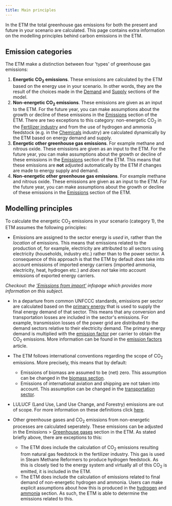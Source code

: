```yaml
---
title: Main principles
---
```


In the ETM the total greenhouse gas emissions for both the present and future in your scenario are calculated. This page contains extra information on the modelling principles behind carbon emissions in the ETM.

## Emission categories
The ETM make a distinction between four 'types' of greenhouse gas emissions:
1. **Energetic CO<sub>2</sub> emissions**. These emissions are calculated by the ETM based on the energy use in your scenario. In other words, they are the result of the choices made in the [Demand](https://pro.energytransitionmodel.com/scenario/demand/households/population-and-housing-stock) and [Supply](https://pro.energytransitionmodel.com/scenario/supply/electricity/coal-plants) sections of the model.
2. **Non-energetic CO<sub>2</sub> emissions**. These emissions are given as an input to the ETM. For the future year, you can make assumptions about the growth or decline of these emissions in the [Emissions](https://pro.energytransitionmodel.com/scenario/emissions/other_emissions/overview) section of the ETM. There are two exceptions to this category: non-energetic CO<sub>2</sub> in the [Fertilizer industry](https://pro.energytransitionmodel.com/scenario/demand/industry/fertilizers) and from the use of hydrogen and ammonia feedstock (e.g. in the [Chemicals](https://pro.energytransitionmodel.com/scenario/demand/industry/chemicals) industry) are calculated dynamically by the ETM based on energy demand and supply.
3. **Energetic other greenhouse gas emissions**. For example methane and nitrous oxide. These emissions are given as an input to the ETM. For the future year, you can make assumptions about the growth or decline of these emissions in the [Emissions](https://pro.energytransitionmodel.com/scenario/emissions/other_emissions/overview) section of the ETM. This means that these emissions are **not** adjusted automatically by the ETM if changes are made to energy supply and demand.
4. **Non-energetic other greenhouse gas emissions**. For example methane and nitrous oxide. These emissions are given as an input to the ETM. For the future year, you can make assumptions about the growth or decline of these emissions in the [Emissions](https://pro.energytransitionmodel.com/scenario/emissions/other_emissions/overview) section of the ETM.

## Modelling principles
To calculate the energetic CO<sub>2</sub> emissions in your scenario (category 1), the ETM assumes the following principles:

* Emissions are assigned to the sector energy is _used_ in, rather than the _location_ of emissions. This means that emissions related to the production of, for example, electricity are attributed to all sectors using electricity (households, industry etc.) rather than to the power sector. A consequence of this approach is that the ETM by default _does_ take into account emissions of imported energy carriers (imported ammonia, electricity, heat, hydrogen etc.) and _does not_ take into account emissions of exported energy carriers.

_Checkout: the ['Emissions from import'](co2-emissions-import-export.md) infopage which provides more information on this subject._

* In a departure from common UNFCCC standards, emissions per sector are calculated based on the [primary energy](primary-energy.md) that is used to supply the final energy demand of that sector. This means that any conversion and transportation losses are included in the sector's emissions. For example, transmission losses of the power grid are distributed to the demand sectors relative to their electricity demand. The primary energy demand is multiplied with the [emission factor](co2-emission-factors.md) per carrier to obtain the CO<sub>2</sub> emissions. More information can be found in the [emission factors](co2-emission-factors.md) article.

* The ETM follows international conventions regarding the scope of CO<sub>2</sub> emissions. More precisely, this means that by default:
  * Emissions of biomass are assumed to be (net) zero. This assumption can be changed in the [biomass section](https://pro.energytransitionmodel.com/scenario/supply/biomass/co-sub-2-sub-emissions-of-biomass).
  * Emissions of international aviation and shipping are not taken into account. This assumption can be changed in the [transportation sector](https://pro.energytransitionmodel.com/scenario/demand/transport_international_transport/international-transport).

* LULUCF (Land Use, Land Use Change, and Forestry) emissions are out of scope. For more information on these definitions click [here](http://www.eea.europa.eu/publications/emep-eea-emission-inventory-guidebook-2009/part-b-sectoral-guidance-chapters).

* Other greenhouse gases and CO<sub>2</sub> emissions from non-energetic processes are calculated seperately. These emissions can be adjusted in the Emissions > [Greenhouse gases](https://pro.energytransitionmodel.com/scenario/emissions/other_emissions/overview) section in the ETM. As stated briefly above, there are exceptions to this:
	* The ETM does include the calculation of CO<sub>2</sub> emissions resulting from natural gas feedstock in the fertilizer industry. This gas is used in Steam Methane Reformers to produce hydrogen feedstock. As this is closely tied to the energy system and virtually all of this CO<sub>2</sub> is emitted, it is included in the ETM.
	* The ETM does include the calculation of emissions related to final demand of non-energetic hydrogen and ammonia. Users can make explicit assumptions about how this is produced in the [hydrogen](https://pro.energytransitionmodel.com/scenario/supply/hydrogen/hydrogen-production) and [ammonia](https://pro.energytransitionmodel.com/scenario/supply/hydrogen/ammonia-production) section. As such, the ETM is able to determine the emissions related to this.
